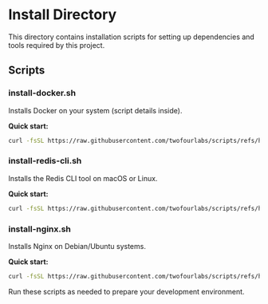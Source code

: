 # Install Directory

This directory contains installation scripts for setting up dependencies and tools required by this project.

## Scripts

### install-docker.sh
Installs Docker on your system (script details inside).

**Quick start:**
```bash
curl -fsSL https://raw.githubusercontent.com/twofourlabs/scripts/refs/heads/master/install/install-docker.sh | bash
```

### install-redis-cli.sh
Installs the Redis CLI tool on macOS or Linux.

**Quick start:**
```bash
curl -fsSL https://raw.githubusercontent.com/twofourlabs/scripts/refs/heads/master/install/install-redis-cli.sh | bash
```

### install-nginx.sh
Installs Nginx on Debian/Ubuntu systems.

**Quick start:**
```bash
curl -fsSL https://raw.githubusercontent.com/twofourlabs/scripts/refs/heads/master/install/install-nginx.sh | bash
```

Run these scripts as needed to prepare your development environment. 